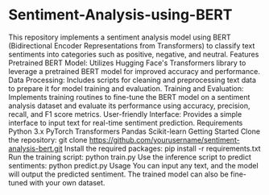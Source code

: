 # Sentiment-Analysis-using-BERT
This repository implements a sentiment analysis model using BERT (Bidirectional Encoder Representations from Transformers) to classify text sentiments into categories such as positive, negative, and neutral.
Features
Pretrained BERT Model: Utilizes Hugging Face's Transformers library to leverage a pretrained BERT model for improved accuracy and performance.
Data Processing: Includes scripts for cleaning and preprocessing text data to prepare it for model training and evaluation.
Training and Evaluation: Implements training routines to fine-tune the BERT model on a sentiment analysis dataset and evaluate its performance using accuracy, precision, recall, and F1 score metrics.
User-friendly Interface: Provides a simple interface to input text for real-time sentiment prediction.
Requirements
Python 3.x
PyTorch
Transformers
Pandas
Scikit-learn
Getting Started
Clone the repository: git clone https://github.com/yourusername/sentiment-analysis-bert.git
Install the required packages: pip install -r requirements.txt
Run the training script: python train.py
Use the inference script to predict sentiments: python predict.py
Usage
You can input any text, and the model will output the predicted sentiment. The trained model can also be fine-tuned with your own dataset.
